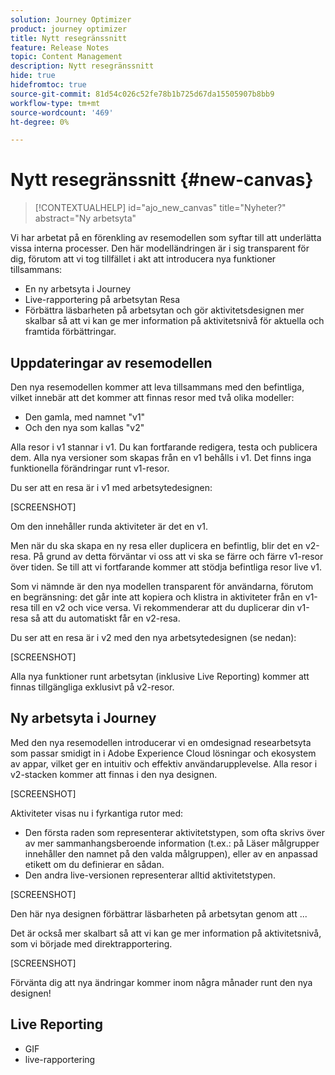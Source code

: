 ```yaml
---
solution: Journey Optimizer
product: journey optimizer
title: Nytt resegränssnitt
feature: Release Notes
topic: Content Management
description: Nytt resegränssnitt
hide: true
hidefromtoc: true
source-git-commit: 81d54c026c52fe78b1b725d67da15505907b8bb9
workflow-type: tm+mt
source-wordcount: '469'
ht-degree: 0%

---
```


# Nytt resegränssnitt {#new-canvas}

>[!CONTEXTUALHELP]
>id="ajo_new_canvas"
>title="Nyheter?"
>abstract="Ny arbetsyta"

Vi har arbetat på en förenkling av resemodellen som syftar till att underlätta vissa interna processer. Den här modelländringen är i sig transparent för dig, förutom att vi tog tillfället i akt att introducera nya funktioner tillsammans:

* En ny arbetsyta i Journey
* Live-rapportering på arbetsytan Resa
* Förbättra läsbarheten på arbetsytan och gör aktivitetsdesignen mer skalbar så att vi kan ge mer information på aktivitetsnivå för aktuella och framtida förbättringar.

## Uppdateringar av resemodellen

Den nya resemodellen kommer att leva tillsammans med den befintliga, vilket innebär att det kommer att finnas resor med två olika modeller:

* Den gamla, med namnet &quot;v1&quot;
* Och den nya som kallas &quot;v2&quot;

Alla resor i v1 stannar i v1. Du kan fortfarande redigera, testa och publicera dem. Alla nya versioner som skapas från en v1 behålls i v1. Det finns inga funktionella förändringar runt v1-resor.

Du ser att en resa är i v1 med arbetsytedesignen:

[SCREENSHOT]

Om den innehåller runda aktiviteter är det en v1.

Men när du ska skapa en ny resa eller duplicera en befintlig, blir det en v2-resa. På grund av detta förväntar vi oss att vi ska se färre och färre v1-resor över tiden. Se till att vi fortfarande kommer att stödja befintliga resor live v1.

Som vi nämnde är den nya modellen transparent för användarna, förutom en begränsning: det går inte att kopiera och klistra in aktiviteter från en v1-resa till en v2 och vice versa. Vi rekommenderar att du duplicerar din v1-resa så att du automatiskt får en v2-resa.

Du ser att en resa är i v2 med den nya arbetsytedesignen (se nedan):

[SCREENSHOT]

Alla nya funktioner runt arbetsytan (inklusive Live Reporting) kommer att finnas tillgängliga exklusivt på v2-resor.

## Ny arbetsyta i Journey

Med den nya resemodellen introducerar vi en omdesignad researbetsyta som passar smidigt in i Adobe Experience Cloud lösningar och ekosystem av appar, vilket ger en intuitiv och effektiv användarupplevelse. Alla resor i v2-stacken kommer att finnas i den nya designen.

[SCREENSHOT]

Aktiviteter visas nu i fyrkantiga rutor med:

* Den första raden som representerar aktivitetstypen, som ofta skrivs över av mer sammanhangsberoende information (t.ex.: på Läser målgrupper innehåller den namnet på den valda målgruppen), eller av en anpassad etikett om du definierar en sådan.
* Den andra live-versionen representerar alltid aktivitetstypen.

[SCREENSHOT]

Den här nya designen förbättrar läsbarheten på arbetsytan genom att ...

Det är också mer skalbart så att vi kan ge mer information på aktivitetsnivå, som vi började med direktrapportering.

[SCREENSHOT]

Förvänta dig att nya ändringar kommer inom några månader runt den nya designen!

## Live Reporting

* GIF
* live-rapportering